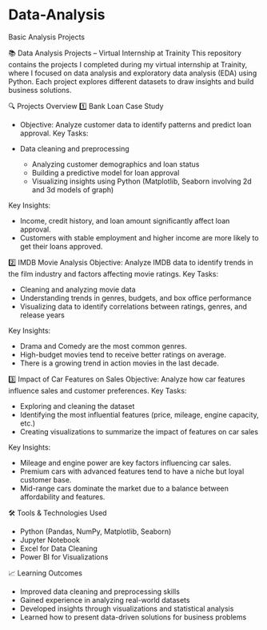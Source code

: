 # Data-Analysis
Basic Analysis Projects


📚 Data Analysis Projects – Virtual Internship at Trainity
         This repository contains the projects I completed during my virtual internship at Trainity, where I focused on data analysis and exploratory data analysis (EDA) using Python. Each project explores 
   different datasets to draw insights and build business solutions.

🔍 Projects Overview
1️⃣ Bank Loan Case Study

  - Objective: Analyze customer data to identify patterns and predict loan approval.
Key Tasks:

  - Data cleaning and preprocessing
    - Analyzing customer demographics and loan status
    - Building a predictive model for loan approval
    - Visualizing insights using Python (Matplotlib, Seaborn involving 2d and 3d models of graph) 

Key Insights:
   
  - Income, credit history, and loan amount significantly affect loan approval.
  -  Customers with stable employment and higher income are more likely to get their loans approved.


2️⃣ IMDB Movie Analysis
Objective: Analyze IMDB data to identify trends in the film industry and factors affecting movie ratings.
Key Tasks:
- Cleaning and analyzing movie data
- Understanding trends in genres, budgets, and box office performance
- Visualizing data to identify correlations between ratings, genres, and release years

Key Insights:
- Drama and Comedy are the most common genres.
- High-budget movies tend to receive better ratings on average.
-  There is a growing trend in action movies in the last decade.


3️⃣ Impact of Car Features on Sales
Objective: Analyze how car features influence sales and customer preferences.
Key Tasks:
- Exploring and cleaning the dataset
- Identifying the most influential features (price, mileage, engine capacity, etc.)
- Creating visualizations to summarize the impact of features on car sales

 Key Insights:
 - Mileage and engine power are key factors influencing car sales.
 - Premium cars with advanced features tend to have a niche but loyal customer base.
 - Mid-range cars dominate the market due to a balance between affordability and features.


🛠️ Tools & Technologies Used
- Python (Pandas, NumPy, Matplotlib, Seaborn)
- Jupyter Notebook
- Excel for Data Cleaning
-  Power BI for Visualizations
       
📈 Learning Outcomes
- Improved data cleaning and preprocessing skills
- Gained experience in analyzing real-world datasets
- Developed insights through visualizations and statistical analysis
- Learned how to present data-driven solutions for business problems


    
